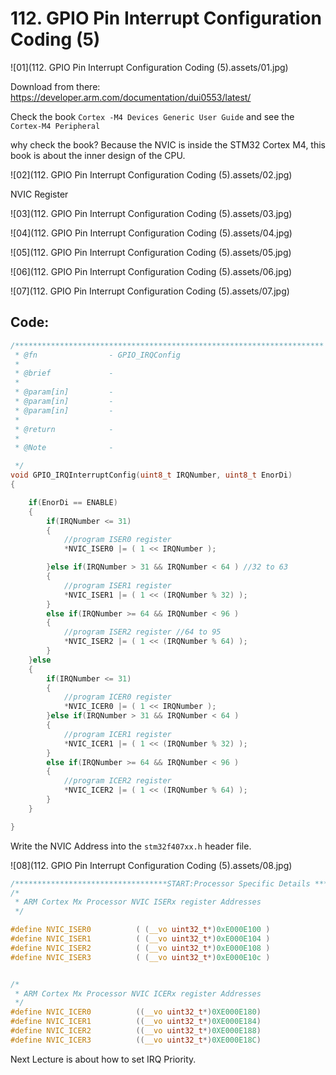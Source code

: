 # 112. GPIO Pin Interrupt Configuration Coding (5)



![01](112. GPIO Pin Interrupt Configuration Coding (5).assets/01.jpg)

Download from there: https://developer.arm.com/documentation/dui0553/latest/

Check the book `Cortex -M4 Devices Generic User Guide` and see the `Cortex-M4 Peripheral`

why check the book? Because the NVIC is inside the STM32 Cortex M4, this book is about the inner design of the CPU.

![02](112. GPIO Pin Interrupt Configuration Coding (5).assets/02.jpg)

NVIC Register

![03](112. GPIO Pin Interrupt Configuration Coding (5).assets/03.jpg)

![04](112. GPIO Pin Interrupt Configuration Coding (5).assets/04.jpg)

![05](112. GPIO Pin Interrupt Configuration Coding (5).assets/05.jpg)

![06](112. GPIO Pin Interrupt Configuration Coding (5).assets/06.jpg)

![07](112. GPIO Pin Interrupt Configuration Coding (5).assets/07.jpg)

## Code:

```c
/*********************************************************************
 * @fn      		  - GPIO_IRQConfig
 *
 * @brief             -
 *
 * @param[in]         -
 * @param[in]         -
 * @param[in]         -
 *
 * @return            -
 *
 * @Note              -

 */
void GPIO_IRQInterruptConfig(uint8_t IRQNumber, uint8_t EnorDi)
{

	if(EnorDi == ENABLE)
	{
		if(IRQNumber <= 31)
		{
			//program ISER0 register
			*NVIC_ISER0 |= ( 1 << IRQNumber );

		}else if(IRQNumber > 31 && IRQNumber < 64 ) //32 to 63
		{
			//program ISER1 register
			*NVIC_ISER1 |= ( 1 << (IRQNumber % 32) );
		}
		else if(IRQNumber >= 64 && IRQNumber < 96 )
		{
			//program ISER2 register //64 to 95
			*NVIC_ISER2 |= ( 1 << (IRQNumber % 64) );
		}
	}else
	{
		if(IRQNumber <= 31)
		{
			//program ICER0 register
			*NVIC_ICER0 |= ( 1 << IRQNumber );
		}else if(IRQNumber > 31 && IRQNumber < 64 )
		{
			//program ICER1 register
			*NVIC_ICER1 |= ( 1 << (IRQNumber % 32) );
		}
		else if(IRQNumber >= 64 && IRQNumber < 96 )
		{
			//program ICER2 register
			*NVIC_ICER2 |= ( 1 << (IRQNumber % 64) );
		}
	}

}

```

Write the NVIC Address into the `stm32f407xx.h` header file.

![08](112. GPIO Pin Interrupt Configuration Coding (5).assets/08.jpg)

```c
/**********************************START:Processor Specific Details **********************************/
/*
 * ARM Cortex Mx Processor NVIC ISERx register Addresses
 */

#define NVIC_ISER0          ( (__vo uint32_t*)0xE000E100 )
#define NVIC_ISER1          ( (__vo uint32_t*)0xE000E104 )
#define NVIC_ISER2          ( (__vo uint32_t*)0xE000E108 )
#define NVIC_ISER3          ( (__vo uint32_t*)0xE000E10c )


/*
 * ARM Cortex Mx Processor NVIC ICERx register Addresses
 */
#define NVIC_ICER0 			((__vo uint32_t*)0XE000E180)
#define NVIC_ICER1			((__vo uint32_t*)0XE000E184)
#define NVIC_ICER2  		((__vo uint32_t*)0XE000E188)
#define NVIC_ICER3			((__vo uint32_t*)0XE000E18C)
```

Next Lecture is about how to set IRQ Priority.